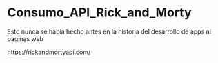 # Consumo_API_Rick_and_Morty
Esto nunca se habia hecho antes en la historia del desarrollo de apps ni paginas web

https://rickandmortyapi.com/
